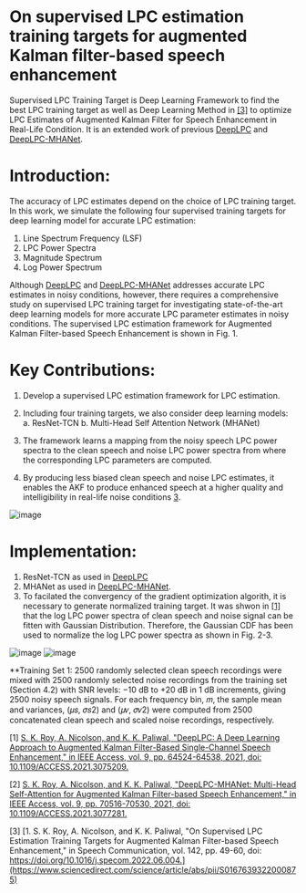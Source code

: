 # On supervised LPC estimation training targets for augmented Kalman filter-based speech enhancement

Supervised LPC Training Target is Deep Learning Framework to find the best LPC training target as well as Deep Learning Method in [[3]](https://www.sciencedirect.com/science/article/abs/pii/S0167639322000875) 
to optimize LPC Estimates of Augmented Kalman Filter for Speech Enhancement in Real-Life Condition. It is an extended work of previous [DeepLPC](https://ieeexplore.ieee.org/document/9411829) 
and [DeepLPC-MHANet](https://ieeexplore.ieee.org/document/9422809). 

# Introduction:
The accuracy of LPC estimates depend on the choice of LPC training target. In this work, we simulate the following four supervised training targets for deep learning model for accurate LPC estimation:
1. Line Spectrum Frequency (LSF)
2. LPC Power Spectra
3. Magnitude Spectrum
4. Log Power Spectrum  

Although [DeepLPC](https://ieeexplore.ieee.org/document/9411829) and [DeepLPC-MHANet](https://ieeexplore.ieee.org/document/9422809) addresses accurate LPC estimates in noisy conditions, however, there requires a comprehensive study on supervised LPC training target for investigating state-of-the-art deep learning models for more accurate LPC parameter estimates in noisy conditions. The supervised LPC estimation framework for Augmented Kalman Filter-based Speech Enhancement is shown in Fig. 1.

# Key Contributions: 

1. Develop a supervised LPC estimation framework for LPC estimation. 
2. Including four training targets, we also consider deep learning models:
    a. ResNet-TCN 
    b. Multi-Head Self Attention Network (MHANet)
  
4. The framework learns a mapping from the noisy speech LPC power spectra to the clean speech and noise LPC power spectra from where the corresponding LPC parameters are computed. 
5. By producing less biased clean speech and noise LPC estimates, it enables the AKF to produce enhanced speech at a higher quality and intelligibility in real-life noise conditions [3](https://www.sciencedirect.com/science/article/abs/pii/S0167639322000875).

![image](https://github.com/sujancseru/Supervised-LPC-Training-Target-AKF/assets/130210435/52b59c65-3366-48f0-a244-9b84b8f47384)

# Implementation: 
1. ResNet-TCN as used in [DeepLPC](https://ieeexplore.ieee.org/document/9411829) 
2. MHANet as used in [DeepLPC-MHANet](https://ieeexplore.ieee.org/document/9422809).
3. To facilated the convergency of the gradient optimization algorith, it is necessary to generate normalized training target. It was shwon in [[1]](https://ieeexplore.ieee.org/document/9411829) that the log LPC power spectra of clean speech and noise signal can be fitten with Gaussian Distribution. Therefore, the Gaussian CDF has been used to normalize the log LPC power spectra as shown in Fig. 2-3.

![image](https://github.com/sujancseru/Supervised-LPC-Training-Target-AKF/assets/130210435/afddcffb-d8cb-4bb1-8141-2ab0ea08b48d)
![image](https://github.com/sujancseru/Supervised-LPC-Training-Target-AKF/assets/130210435/3622cbe7-8cfb-4bad-acd8-8308a21a7ad0)

**Training Set 1: 2500 randomly selected clean speech recordings were mixed with 2500 randomly selected noise recordings from the training set (Section 4.2) with
SNR levels: −10 dB to +20 dB in 1 dB increments, giving 2500 noisy speech signals. For each frequency bin, 𝑚, the sample mean and variances, (𝜇𝑠, 𝜎𝑠2)
and (𝜇𝑣, 𝜎𝑣2) were computed from 2500 concatenated clean speech and scaled noise recordings, respectively.

[1] [S. K. Roy, A. Nicolson, and K. K. Paliwal, "DeepLPC: A Deep Learning Approach to Augmented Kalman Filter-Based Single-Channel Speech Enhancement," in IEEE Access, vol. 9, pp. 64524-64538, 2021, doi: 10.1109/ACCESS.2021.3075209.](https://ieeexplore.ieee.org/document/9411829)

[2] [S. K. Roy, A. Nicolson, and K. K. Paliwal, "DeepLPC-MHANet: Multi-Head Self-Attention for Augmented Kalman Filter-based Speech Enhancement," in IEEE Access, vol. 9, pp. 70516-70530, 2021, doi: 10.1109/ACCESS.2021.3077281.](https://ieeexplore.ieee.org/document/9422809)

[3] [1.	S. K. Roy, A. Nicolson, and K. K. Paliwal, "On Supervised LPC Estimation Training Targets for Augmented Kalman Filter-based Speech Enhancement," in Speech Communication, vol. 142, pp. 49-60, doi: https://doi.org/10.1016/j.specom.2022.06.004.](https://www.sciencedirect.com/science/article/abs/pii/S0167639322000875)


